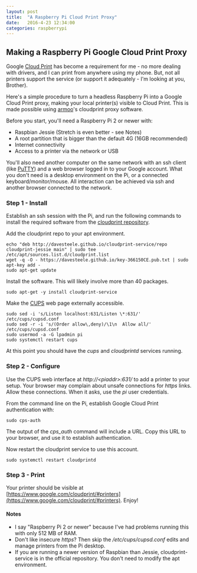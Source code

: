 ```yaml
---
layout: post
title:  "A Raspberry Pi Cloud Print Proxy"
date:   2016-4-23 12:34:00
categories: raspberrypi
---
```


## Making a Raspberry Pi Google Cloud Print Proxy

Google [Cloud Print](https://www.google.com/cloudprint/learn/) has become
a requirement for me - no more dealing
with drivers, and I can print from anywhere using my phone. But, not all
printers support the service (or support it adequately - I'm looking at you,
Brother).

Here's a simple procedure to turn a headless Raspberry Pi into a Google Cloud Print proxy, making
your local printer(s) visible to Cloud Print. This is made possible using
[armoo](https://github.com/armooo)'s cloudprint proxy software.

Before you start, you'll need a Raspberry Pi 2 or newer with:

* Raspbian Jessie (Stretch is even better - see Notes)
* A root partition that is bigger than the default 4G (16GB recommended)
* Internet connectivity
* Access to a printer via the network or USB

You'll also need another computer on the same network with an ssh client
(like [PuTTY](http://www.chiark.greenend.org.uk/~sgtatham/putty/)) and
a web browser logged in to your Google account. What you don't need is a
desktop environment on the Pi, or a connected
keyboard/monitor/mouse. All interaction can be achieved via ssh and
another browser connected to the network.

### Step 1 - Install

Establish an ssh session with the Pi, and run the following commands
to install the required software from the [cloudprint repository].

[cloudprint repository]: http://davesteele.github.io/cloudprint-service/

Add the cloudprint repo to your apt environment.

    echo "deb http://davesteele.github.io/cloudprint-service/repo cloudprint-jessie main" | sudo tee /etc/apt/sources.list.d/cloudprint.list
    wget -q -O - https://davesteele.github.io/key-366150CE.pub.txt | sudo apt-key add -
    sudo apt-get update

 Install the software. This will likely involve more than 40 packages.

    sudo apt-get -y install cloudprint-service

Make the [CUPS] web page externally accessible.

[CUPS]: https://www.cups.org/

    sudo sed -i 's/Listen localhost:631/Listen \*:631/' /etc/cups/cupsd.conf
    sudo sed -r -i 's/(Order allow\,deny)/\1\n  Allow all/' /etc/cups/cupsd.conf
    sudo usermod -a -G lpadmin pi
    sudo systemctl restart cups
    

At this point you should have the _cups_ and _cloudprintd_ services running.

### Step 2 - Configure

Use the CUPS web interface at _http&#58;//&lt;piaddr&gt;:631/_ to add a
printer to your setup. Your browser may complain about unsafe connections
for _https_ links. Allow these connections. When it asks, use the _pi_
user credentials.

From the command line on the Pi,
establish Google Cloud Print authentication
with:

    sudo cps-auth

The output of the _cps_auth_ command will include a URL. Copy this URL to your browser,
and use it to establish authentication. 

Now restart the cloudprint service to use this account.

    sudo systemctl restart cloudprintd

### Step 3 - Print

Your printer should be visible at [https://www.google.com/cloudprint/#printers](https://www.google.com/cloudprint/#printers). Enjoy!

#### Notes

* I say "Raspberry Pi 2 or newer" because I've had problems running this with only 
512 MB of RAM.
* Don't like insecure _https_? Then skip the _/etc/cups/cupsd.conf_ edits and
manage printers from the Pi desktop.
* If you are running a newer version of Raspbian than Jessie, cloudprint-service
is in the official repository. You don't need to modify the apt environment.

